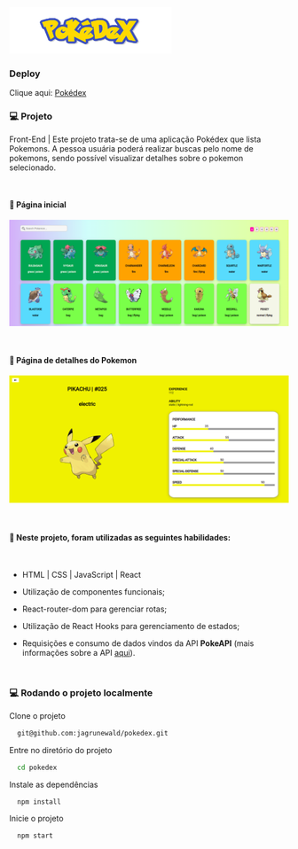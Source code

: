![Image](https://github.com/jagrunewald/pokedex/blob/master/public/pokedex.png)

### Deploy

Clique aqui: [Pokédex](https://jagrunewald.github.io/pokedex)

### :computer: Projeto

Front-End | Este projeto trata-se de uma aplicação Pokédex que lista Pokemons. A pessoa usuária poderá realizar buscas pelo nome de pokemons, sendo possível visualizar detalhes sobre o pokemon selecionado.

</br>

#### :small_orange_diamond: Página inicial

![Image](https://github.com/jagrunewald/pokedex/blob/master/public/page-pokedex.png)

</br>

#### :small_orange_diamond: Página de detalhes do Pokemon

![Image](https://github.com/jagrunewald/pokedex/blob/master/public/details-pokemon.png)

</br>

#### :small_blue_diamond: Neste projeto, foram utilizadas as seguintes habilidades:

</br>

- HTML | CSS | JavaScript | React

- Utilização de componentes funcionais;

- React-router-dom para gerenciar rotas;

- Utilização de React Hooks para gerenciamento de estados;

- Requisições e consumo de dados vindos da API **PokeAPI** (mais informações sobre a API [aqui](https://pokeapi.co/)).


</br>


### :computer: Rodando o projeto localmente

Clone o projeto

```bash
  git@github.com:jagrunewald/pokedex.git
```

Entre no diretório do projeto

```bash
  cd pokedex
```

Instale as dependências

```bash
  npm install
```

Inicie o projeto

```bash
  npm start
```
